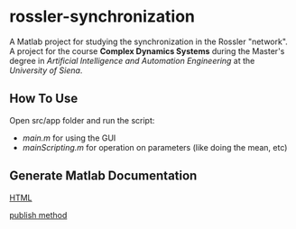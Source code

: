# rossler-synchronization
A Matlab project for studying the synchronization in the Rossler "network". <br>
A project for the course **Complex Dynamics Systems** during the Master's degree in *Artificial Intelligence and Automation Engineering* at the *University of Siena*.

## How To Use

Open src/app folder and run the script:
- *main.m* for using the GUI
- *mainScripting.m* for operation on parameters (like doing the mean, etc)

## Generate Matlab Documentation
[HTML](https://it.mathworks.com/help/matlab/matlab_prog/publishing-matlab-code.html)

[publish method](https://it.mathworks.com/help/matlab/ref/publish.html)

